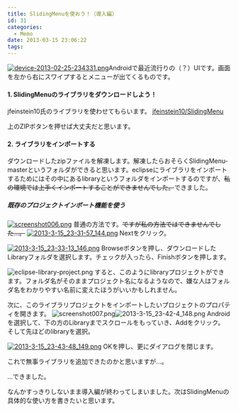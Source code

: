 ```yaml
---
title: SlidingMenuを使おう！（導入編）
id: 31
categories:
  - Memo
date: 2013-03-15 23:06:22
tags:
---
```


[![device-2013-02-25-234331.png](/images/device-2013-02-25-234331-thumb-400x666-67.png)](/images/device-2013-02-25-234331.png)Androidで最近流行りの（？）UIです。画面を左から右にスワイプするとメニューが出てくるものです。

<!--more-->

#### 1\. SlidingMenuのライブラリをダウンロードしよう！

jfeinstein10氏のライブラリを使わせてもらいます。
[jfeinstein10/SlidingMenu](https://github.com/jfeinstein10/SlidingMenu)

上のZIPボタンを押せば大丈夫だと思います。

#### 2\. ライブラリをインポートする

ダウンロードしたzipファイルを解凍します。解凍したらおそらくSlidingMenu-masterというフォルダができると思います。eclipseにライブラリをインポートするためにはその中にあるlibraryというフォルダをインポートするのですが、<span style="text-decoration: line-through;">私の環境では上手くインポートすることができませんでした。</span>できました。

##### 既存のプロジェクトインポート機能を使う

[![screenshot006.png](/images/screenshot006-thumb-200x321-69.png)](/images/screenshot006.png)
普通の方法です。<span style="text-decoration: line-through;">ですが私の方法ではできませんでした...。</span>
[![2013-3-15_23-31-57_144.png](/images/2013-3-15_23-31-57_144-thumb-200x209-71.png)](/images/2013-3-15_23-31-57_144.png)
Nextをクリック。

[![2013-3-15_23-33-13_146.png](/images/2013-3-15_23-33-13_146-thumb-200x207-73.png)](/images/2013-3-15_23-33-13_146.png)
Browseボタンを押し、ダウンロードしたLibraryフォルダを選択します。チェックが入ったら、Finishボタンを押します。

![eclipse-library-project.png](/images/eclipse-library-project.png)
すると、このようにlibraryプロジェクトができます。フォルダ名がそのままプロジェクト名になるようなので、嫌な人はフォルダ名をわかりやすい名前に変えたほうがいいかもしれません。

次に、このライブラリプロジェクトをインポートしたいプロジェクトのプロパティを開きます。
![screenshot007.png](/images/screenshot007.png)![2013-3-15_23-42-4_148.png](/images/2013-3-15_23-42-4_148-thumb-200x189-77.png)
Androidを選択して、下の方のLibraryまでスクロールをもっていき、Addをクリック。
そして先ほどのlibraryを選択。

[![2013-3-15_23-43-48_149.png](/images/2013-3-15_23-43-48_149-thumb-200x219-79.png)](/images/2013-3-15_23-43-48_149.png)
OKを押し、更にダイアログを閉じます。

これで無事ライブラリを追加できたのかと思いますが...。

...できました。

なんかすっきりしないまま導入編が終わってしまいました。次はSlidingMenuの具体的な使い方を書きたいと思います。